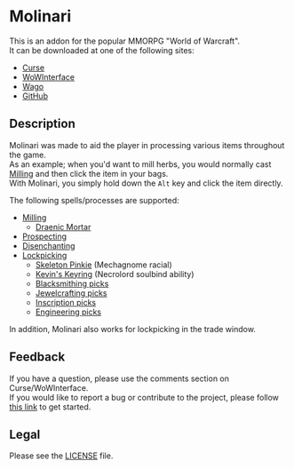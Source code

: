 # Molinari

This is an addon for the popular MMORPG "World of Warcraft".  
It can be downloaded at one of the following sites:

- [Curse](https://www.curseforge.com/wow/addons/molinari)
- [WoWInterface](https://wowinterface.com/downloads/info13188)
- [Wago](https://addons.wago.io/addons/molinari)
- [GitHub](https://github.com/p3lim-wow/Molinari/releases)

## Description

Molinari was made to aid the player in processing various items throughout the game.  
As an example; when you'd want to mill herbs, you would normally cast [Milling](//wowhead.com/spell=51005) and then click the item in your bags.  
With Molinari, you simply hold down the `Alt` key and click the item directly.

The following spells/processes are supported:

- [Milling](http://www.wowhead.com/spell=51005)
  - [Draenic Mortar](http://www.wowhead.com/item=114942)
- [Prospecting](http://www.wowhead.com/spell=31252)
- [Disenchanting](http://www.wowhead.com/spell=13262)
- [Lockpicking](http://www.wowhead.com/spell=1804)
  - [Skeleton Pinkie](https://www.wowhead.com/spell=312890) (Mechagnome racial)
  - [Kevin's Keyring](https://www.wowhead.com/spell=323427) (Necrolord soulbind ability)
  - [Blacksmithing picks](http://www.wowhead.com/items/name:key?filter=86;2;0)
  - [Jewelcrafting picks](http://www.wowhead.com/items/name:lock?filter=86;7;0)
  - [Inscription picks](https://wowhead.com/items?filter=107:99;0:15;lockpick:0)
  - [Engineering picks](https://wowhead.com/items?filter=107:99;0:5;lockpick:0)

In addition, Molinari also works for lockpicking in the trade window.

## Feedback

If you have a question, please use the comments section on Curse/WoWInterface.  
If you would like to report a bug or contribute to the project, please follow [this link](//github.com/p3lim-wow/Molinari/issues?q=) to get started.

## Legal

Please see the [LICENSE](//github.com/p3lim-wow/Molinari/blob/master/LICENSE.txt) file.
